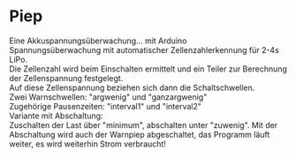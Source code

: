 # Piep
Eine Akkuspannungsüberwachung...	mit Arduino   
Spannungsüberwachung mit automatischer Zellenzahlerkennung für 2-4s LiPo.		
Die Zellenzahl wird beim Einschalten ermittelt und ein Teiler zur Berechnung der Zellenspannung festgelegt. 	
Auf diese Zellenspannung beziehen sich dann die Schaltschwellen.	
Zwei Warnschwellen: "argwenig" und "ganzargwenig"	
Zugehörige Pausenzeiten: "interval1" und "interval2"	
Variante mit Abschaltung:	
Zuschalten der Last über "minimum", abschalten unter "zuwenig".	
Mit der Abschaltung wird auch der Warnpiep abgeschaltet, das Programm läuft weiter, es wird weiterhin Strom verbraucht! 
